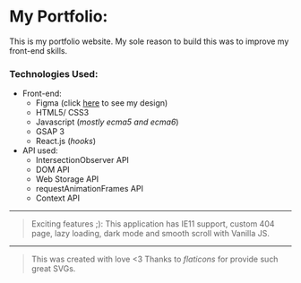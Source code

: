 # My Portfolio:

This is my portfolio website. My sole reason to build this was to improve my front-end skills.

### Technologies Used:

-   Front-end:
    -   Figma (click [here](https://www.figma.com/file/Zdb8De5wRMLIt0p8sr4Deb/Portfolio) to see my design)
    -   HTML5/ CSS3
    -   Javascript (_mostly ecma5 and ecma6_)
    -   GSAP 3
    -   React.js (_hooks_)
-   API used:
    -   IntersectionObserver API
    -   DOM API
    -   Web Storage API
    -   requestAnimationFrames API
    -   Context API

---

> Exciting features ;): This application has IE11 support, custom 404 page, lazy loading, dark mode and smooth scroll with Vanilla JS.

---

> This was created with love <3 Thanks to _flaticons_ for provide such great SVGs.
